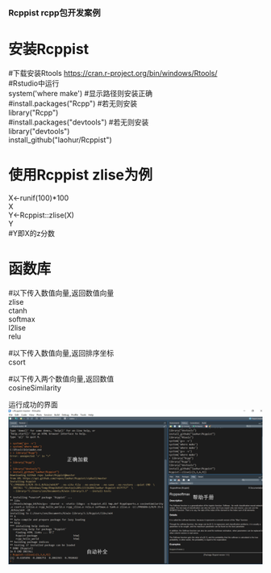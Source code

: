 ### Rcppist  rcpp包开发案例  
 
  
# 安装Rcppist    
#下载安装Rtools  https://cran.r-project.org/bin/windows/Rtools/  
#Rstudio中运行  
system('where make')  #显示路径则安装正确  
#install.packages("Rcpp")  #若无则安装    
library("Rcpp")    
#install.packages("devtools")  #若无则安装      
library("devtools")      
install_github("laohur/Rcppist")    
  
  
# 使用Rcppist  zlise为例
X<-runif(100)*100  
X  
Y<-Rcppist::zlise(X)  
Y  
#Y即X的z分数  

# 函数库    

#以下传入数值向量,返回数值向量  
zlise  
ctanh  
softmax  
l2lise  
relu  

#以下传入数值向量,返回排序坐标  
csort  

#以下传入两个数值向量,返回数值  
cosineSimilarity   

运行成功的界面  
![avatar](man/rcpp.png)